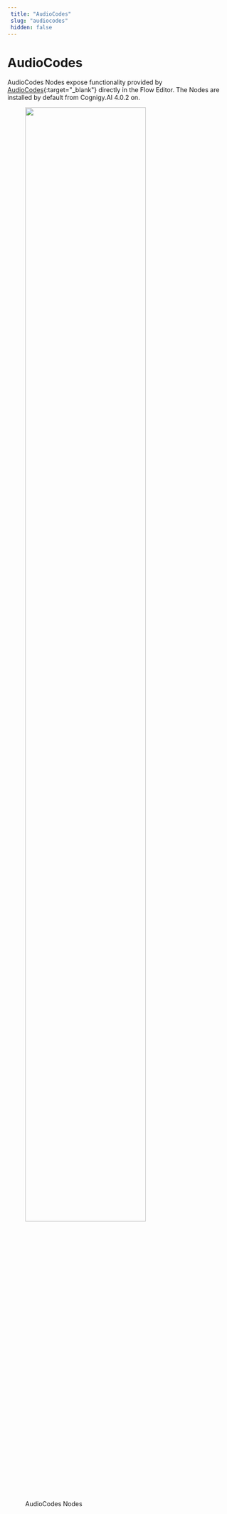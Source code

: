 ```yaml
---
 title: "AudioCodes" 
 slug: "audiocodes" 
 hidden: false 
---
```

# AudioCodes

AudioCodes Nodes expose functionality provided by [AudioCodes](https://www.cognigy.com/products/voice-gateway){:target="_blank"} directly in the Flow Editor. The Nodes are installed by default from Cognigy.AI 4.0.2 on.

<figure>
  <img class="image-center" src="{{config.site_url}}ai/flow-nodes/images/ac-node-overview.png" width="80%" />
  <figcaption>AudioCodes Nodes</figcaption>
</figure>